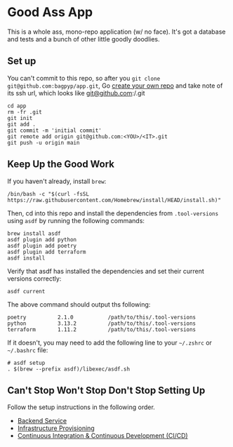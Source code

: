 # Good Ass App

This is a whole ass, mono-repo application (w/ no face).  It's got a database and tests and a bunch of other little goodly doodlies.

## Set up

You can't commit to this repo, so after you `git clone git@github.com:bagpyp/app.git`,
Go [create your own repo](https://github.com/new) and take note of its ssh url, which looks like 
git@github.com:<YOU>/<IT>.git

```shell
cd app
rm -fr .git
git init
git add .
git commit -m 'initial commit'
git remote add origin git@github.com:<YOU>/<IT>.git
git push -u origin main
```

## Keep Up the Good Work

If you haven't already, install `brew`:
```shell
/bin/bash -c "$(curl -fsSL https://raw.githubusercontent.com/Homebrew/install/HEAD/install.sh)"
```

Then, cd into this repo and install the dependencies from `.tool-versions` using `asdf` by running the following commands:
```shell
brew install asdf
asdf plugin add python
asdf plugin add poetry
asdf plugin add terraform
asdf install
```

Verify that asdf has installed the dependencies and set their current versions correctly:
```shell
asdf current
```

The above command should output ths following:
```plaintext
poetry          2.1.0           /path/to/this/.tool-versions
python          3.13.2          /path/to/this/.tool-versions
terraform       1.11.2          /path/to/this/.tool-versions
```

If it doesn't, you may need to add the following line to your `~/.zshrc` or `~/.bashrc` file:
```shell
# asdf setup
. $(brew --prefix asdf)/libexec/asdf.sh
```

## Can't Stop Won't Stop Don't Stop Setting Up

Follow the setup instructions in the following order.

- [Backend Service](backend/README.md)
- [Infrastructure Provisioning](infrastructure/README.md)
- [Continuous Integration & Continuous Development (CI/CD)](.github/README.md)
